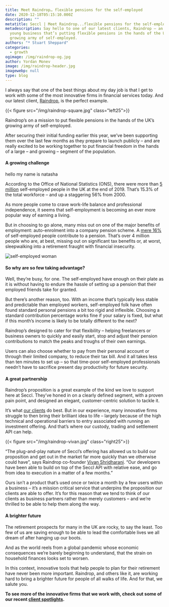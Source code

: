 ```yaml
---
title: Meet Raindrop… flexible pensions for the self-employed
date: 2020-12-18T05:15:10.000Z
description: ""
metatitle: Seccl | Meet Raindrop...flexible pensions for the self-employed
metadescription: Say hello to one of our latest clients, Raindrop – an exciting
  young business that’s putting flexible pensions in the hands of the UK’s
  growing army of self-employed.
authors: "* Stuart Sheppard"
categories:
  - growth
ogimage: /img/raindrop-og.jpg
author: Yordan Monev
image: /img/raindrop-header.jpg
imagewebp: null
type: blog
---
```

I always say that one of the best things about my day job is that I get to work with some of the most innovative firms in financial services today. And our latest client, <a href="https://myraindrop.co.uk/" target="_blank">Raindrop</a>, is the perfect example.

{{< figure src="/img/raindrop-square.jpg" class="left25">}}

Raindrop’s on a mission to put flexible pensions in the hands of the UK’s growing army of self-employed.

After securing their initial funding earlier this year, we’ve been supporting them over the last few months as they prepare to launch publicly – and are really excited to be working together to put financial freedom in the hands of a large – and growing – segment of the population.

#### A growing challenge

hello my name is natasha

According to the Office of National Statistics (ONS), there were more than <a href="https://www.ons.gov.uk/employmentandlabourmarket/peopleinwork/employmentandemployeetypes/articles/coronavirusandselfemploymentintheuk/2020-04-24" target="_blank">5 million</a> self-employed people in the UK at the end of 2019. That’s 15.3% of the total workforce – and up a staggering 56% from 2000.

As more people come to crave work-life balance and professional independence, it seems that self-employment is becoming an ever more popular way of earning a living.

But in choosing to go alone, many miss out on one of the major benefits of employment: auto-enrolment into a company pension scheme. A <a href="https://www.ifs.org.uk/publications/15103" target="_blank">mere 16% </a>of self-employed people contribute to a pension. That’s over 4 million people who are, at best, missing out on significant tax benefits or, at worst, sleepwalking into a retirement fraught with financial insecurity.

![self-employed woman](/img/raindrop-woman.jpg)

#### So why are so few taking advantage?

Well, they’re busy, for one. The self-employed have enough on their plate as it is without having to endure the hassle of setting up a pension that their employed friends take for granted.

But there’s another reason, too. With an income that’s typically less stable and predictable than employed workers, self-employed folk have often found standard personal pensions a bit too rigid and inflexible. Choosing a standard contribution percentage works fine if your salary is fixed, but what if this month’s income is likely to be totally different to the next?

Raindrop’s designed to cater for that flexibility – helping freelancers or business owners to quickly and easily start, stop and adjust their pension contributions to match the peaks and troughs of their own earnings.

Users can also choose whether to pay from their personal account or through their limited company, to reduce their tax bill. And it all takes less than ten minutes to set up – so that time-poor self-employed professionals needn’t have to sacrifice present day productivity for future security.

#### A great partnership

Raindrop’s proposition is a great example of the kind we love to support here at Seccl. They’ve honed in on a clearly defined segment, with a proven pain point, and designed an elegant, customer-centric solution to tackle it.

It’s what [our clients](/customers) do best. But in our experience, many innovative firms struggle to then bring their brilliant idea to life – largely because of the high technical and operational barriers to entry associated with running an investment offering. And that’s where our custody, trading and settlement API can help.

{{< figure src="/img/raindrop-vivan.jpg" class="right25">}}

“The plug-and-play nature of Seccl’s offering has allowed us to build our proposition and get out in the market far more quickly than we otherwise could have”, says Raindrop co-founder <a href="https://uk.linkedin.com/in/vivanshridharani" target="_blank">Vivan Shridharani</a>. “Our developers have been able to build on top of the Seccl API with relative ease, and go from idea to execution in a matter of a few months.”

Ours isn’t a product that’s used once or twice a month by a few users within a business – it’s a mission critical service that underpins the proposition our clients are able to offer. It’s for this reason that we tend to think of our clients as business partners rather than merely customers – and we’re thrilled to be able to help them along the way.

#### A brighter future

The retirement prospects for many in the UK are rocky, to say the least. Too few of us are saving enough to be able to lead the comfortable lives we all dream of after hanging up our boots.

And as the world reels from a global pandemic whose economic consequences we’re barely beginning to understand, that the strain on household finances looks set to worsen.

In this context, innovative tools that help people to plan for their retirement have never been more important. Raindrop, and others like it, are working hard to bring a brighter future for people of all walks of life. And for that, we salute you.

**To see more of the innovative firms that we work with, check out some of our recent <a href="https://www.youtube.com/playlist?list=PLxeXVEiMw0imu0I8NBwynfbC8g80USzT9" target="_blank">client spotlights</a>.**